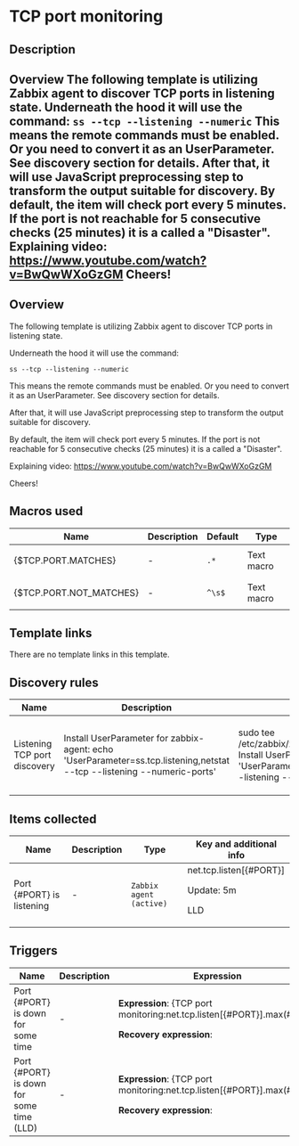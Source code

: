 # TCP port monitoring

## Description

## Overview The following template is utilizing Zabbix agent to discover TCP ports in listening state. Underneath the hood it will use the command: ``` ss --tcp --listening --numeric ``` This means the remote commands must be enabled. Or you need to convert it as an UserParameter. See discovery section for details. After that, it will use JavaScript preprocessing step to transform the output suitable for discovery. By default, the item will check port every 5 minutes. If the port is not reachable for 5 consecutive checks (25 minutes) it is a called a "Disaster". Explaining video: <https://www.youtube.com/watch?v=BwQwWXoGzGM> Cheers! 

## Overview

The following template is utilizing Zabbix agent to discover TCP ports in listening state. 


Underneath the hood it will use the command:



```
ss --tcp --listening --numeric
```

This means the remote commands must be enabled. Or you need to convert it as an UserParameter. See discovery section for details.


After that, it will use JavaScript preprocessing step to transform the output suitable for discovery.


By default, the item will check port every 5 minutes. If the port is not reachable for 5 consecutive checks (25 minutes) it is a called a "Disaster".


Explaining video: <https://www.youtube.com/watch?v=BwQwWXoGzGM>


Cheers!



## Macros used

|Name|Description|Default|Type|
|----|-----------|-------|----|
|{$TCP.PORT.MATCHES}|<p>-</p>|`.*`|Text macro|
|{$TCP.PORT.NOT_MATCHES}|<p>-</p>|`^\s$`|Text macro|
## Template links

There are no template links in this template.

## Discovery rules

|Name|Description|Type|Key and additional info|
|----|-----------|----|----|
|Listening TCP port discovery|<p>Install UserParameter for zabbix-agent: echo 'UserParameter=ss.tcp.listening,netstat --tcp --listening --numeric-ports' | sudo tee /etc/zabbix/zabbix_agentd.d/ss.tcp.listening.conf Install UserParameter for zabbix-agent2: echo 'UserParameter=ss.tcp.listening,netstat --tcp --listening --numeric-ports' | sudo tee /etc/zabbix/zabbix_agent2.d/ss.tcp.listening.conf Restart Zabbix agent systemctl restart zabbix-agent systemctl restart zabbix-agent2 In this section replace Key: system.run["ss --tcp --listening --numeric"] with: netstat.tcp.listening</p>|`Zabbix agent`|system.run["ss --tcp --listening --numeric"]<p>Update: 1d</p>|
## Items collected

|Name|Description|Type|Key and additional info|
|----|-----------|----|----|
|Port {#PORT} is listening|<p>-</p>|`Zabbix agent (active)`|net.tcp.listen[{#PORT}]<p>Update: 5m</p><p>LLD</p>|
## Triggers

|Name|Description|Expression|Priority|
|----|-----------|----------|--------|
|Port {#PORT} is down for some time|<p>-</p>|<p>**Expression**: {TCP port monitoring:net.tcp.listen[{#PORT}].max(#5)}=0</p><p>**Recovery expression**: </p>|disaster|
|Port {#PORT} is down for some time (LLD)|<p>-</p>|<p>**Expression**: {TCP port monitoring:net.tcp.listen[{#PORT}].max(#5)}=0</p><p>**Recovery expression**: </p>|disaster|
